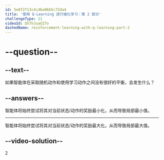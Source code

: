 ```yaml
---
id: 5e8f2f13c4cdbe86b5c72da4
title: '使用 Q-Learning 进行强化学习：第 2 部分'
challengeType: 11
videoId: DX7hJuaUZ7o
dashedName: reinforcement-learning-with-q-learning-part-2
---
```


# --question--

## --text--

如果智能体在采取随机动作和使用学习动作之间没有很好的平衡，会发生什么？

## --answers--

智能体将始终尝试将其对当前状态/动作的奖励最小化，从而导致局部最小值。

---

智能体将始终尝试将其对当前状态/动作的奖励最大化，从而导致局部最大值。

## --video-solution--

2


